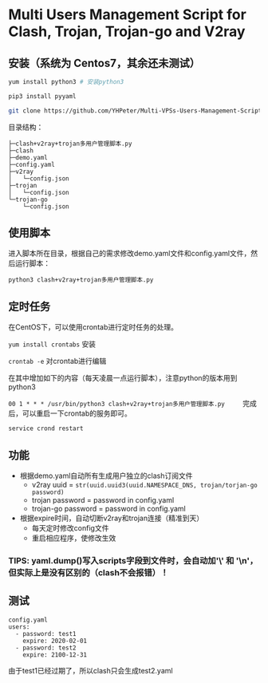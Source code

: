 # Multi Users Management Script for Clash, Trojan, Trojan-go and V2ray

## 安装（系统为 Centos7，其余还未测试）

```bash
yum install python3 # 安装python3

pip3 install pyyaml

git clone https://github.com/YHPeter/Multi-VPSs-Users-Management-Script-for-Trojan-and-V2ray.git
```

目录结构：

``` tree
├─clash+v2ray+trojan多用户管理脚本.py
├─clash
├─demo.yaml
├─config.yaml
├─v2ray
│   └─config.json
├─trojan
│   └─config.json
└─trojan-go
    └─config.json
```

## 使用脚本

进入脚本所在目录，根据自己的需求修改demo.yaml文件和config.yaml文件，然后运行脚本：

```python3 clash+v2ray+trojan多用户管理脚本.py```

## 定时任务

在CentOS下，可以使用crontab进行定时任务的处理。

```yum install crontabs``` 安装

```crontab -e``` 对crontab进行编辑

在其中增加如下的内容（每天凌晨一点运行脚本），注意python的版本用到 python3

```00 1 * * * /usr/bin/python3 clash+v2ray+trojan多用户管理脚本.py```
　　
完成后，可以重启一下crontab的服务即可。

```service crond restart```

## 功能

- 根据demo.yaml自动所有生成用户独立的clash订阅文件
  - v2ray uuid = ```str(uuid.uuid3(uuid.NAMESPACE_DNS, trojan/torjan-go password)```
  - trojan password = password in config.yaml
  - trojan-go password = password in config.yaml
- 根据expire时间，自动切断v2ray和trojan连接（精准到天）
  - 每天定时修改config文件
  - 重启相应程序，使修改生效

### TIPS: yaml.dump()写入scripts字段到文件时，会自动加'\\' 和 '\n'，但实际上是没有区别的（clash不会报错）！

## 测试
```
config.yaml
users: 
  - password: test1
    expire: 2020-02-01
  - password: test2
    expire: 2100-12-31
```
由于test1已经过期了，所以clash只会生成test2.yaml
